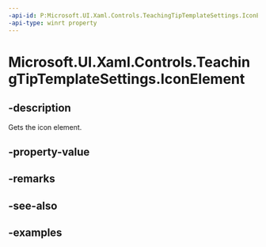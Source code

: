 ```yaml
---
-api-id: P:Microsoft.UI.Xaml.Controls.TeachingTipTemplateSettings.IconElement
-api-type: winrt property
---
```


# Microsoft.UI.Xaml.Controls.TeachingTipTemplateSettings.IconElement

<!--
public Windows.UI.Xaml.Controls.IconElement IconElement { get; set; }
-->

## -description

Gets the icon element.

## -property-value

## -remarks

## -see-also

## -examples

